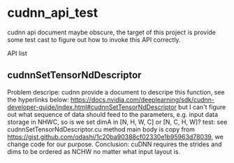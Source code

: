 # cudnn_api_test
cudnn api document maybe obscure, the target of this project is provide some test cast to figure out how to invoke this API correctly.

API list
## cudnnSetTensorNdDescriptor
Problem descripe:
cudnn provide a document to descripe this function, see the hyperlinks below:
https://docs.nvidia.com/deeplearning/sdk/cudnn-developer-guide/index.html#cudnnSetTensorNdDescriptor
but I can't figure out what sequence of data should feed to the parameters, e.g. input data storage in NHWC, so is we set dimA in [N, H, W, C] or [N, C, H, W]?
test: see cudnnSetTensorNdDescriptor.cu
method main body is copy from https://gist.github.com/odashi/1c20ba90388cf02330e1b95963d78039, we change code for our purpose.
Conclusion: cuDNN requires the strides and dims to be ordered as NCHW no matter what input layout is.
